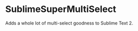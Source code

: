 SublimeSuperMultiSelect
=======================

Adds a whole lot of multi-select goodness to Sublime Text 2.